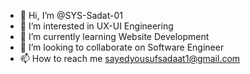 - 👋 Hi, I’m @SYS-Sadat-01
- 👀 I’m interested in UX-UI Engineering
- 🌱 I’m currently learning Website Development
- 💞️ I’m looking to collaborate on Software Engineer
- 📫 How to reach me sayedyousufsadaat1@gmail.com

<!---
SYS-Sadat-01/SYS-Sadat-01 is a ✨ special ✨ repository because its `README.md` (this file) appears on your GitHub profile.
You can click the Preview link to take a look at your changes.
--->
